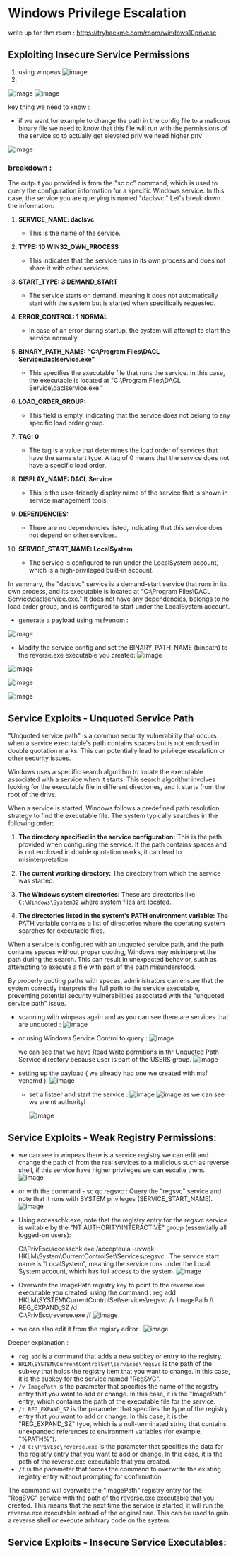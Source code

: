 
# Windows Privilege Escalation

write up for thm room :
https://tryhackme.com/room/windows10privesc

## Exploiting Insecure Service Permissions
1. using winpeas
![image](https://github.com/ArielElb/TryHackMe/assets/94087682/3483372e-e751-4615-9df4-a006136dba46)
2.
![image](https://github.com/ArielElb/TryHackMe/assets/94087682/c0cff255-ecd9-44b6-857e-eb0bca7cbbd2)
![image](https://github.com/ArielElb/TryHackMe/assets/94087682/520b1c4e-8d31-43d3-b627-a696092ea219)

key thing we need to know : 

- if we want for example to change the path in the config file to a malicous binary file we need to know that this file will run with the permissions of the service so to actually get elevated priv we need higher priv

![image](https://github.com/ArielElb/TryHackMe/assets/94087682/42b6680e-8369-482a-a8ae-78208700fd28)

### breakdown :

The output you provided is from the "sc qc" command, which is used to query the configuration information for a specific Windows service. In this case, the service you are querying is named "daclsvc." Let's break down the information:

1. **SERVICE_NAME: daclsvc**
   - This is the name of the service.

2. **TYPE: 10 WIN32_OWN_PROCESS**
   - This indicates that the service runs in its own process and does not share it with other services.

3. **START_TYPE: 3 DEMAND_START**
   - The service starts on demand, meaning it does not automatically start with the system but is started when specifically requested.

4. **ERROR_CONTROL: 1 NORMAL**
   - In case of an error during startup, the system will attempt to start the service normally.

5. **BINARY_PATH_NAME: "C:\Program Files\DACL Service\daclservice.exe"**
   - This specifies the executable file that runs the service. In this case, the executable is located at "C:\Program Files\DACL Service\daclservice.exe."

6. **LOAD_ORDER_GROUP:**
   - This field is empty, indicating that the service does not belong to any specific load order group.

7. **TAG: 0**
   - The tag is a value that determines the load order of services that have the same start type. A tag of 0 means that the service does not have a specific load order.

8. **DISPLAY_NAME: DACL Service**
   - This is the user-friendly display name of the service that is shown in service management tools.

9. **DEPENDENCIES:**
   - There are no dependencies listed, indicating that this service does not depend on other services.

10. **SERVICE_START_NAME: LocalSystem**
    - The service is configured to run under the LocalSystem account, which is a high-privileged built-in account.

In summary, the "daclsvc" service is a demand-start service that runs in its own process, and its executable is located at "C:\Program Files\DACL Service\daclservice.exe." It does not have any dependencies, belongs to no load order group, and is configured to start under the LocalSystem account.


- generate a payload using msfvenom :

![image](https://github.com/ArielElb/TryHackMe/assets/94087682/056d71fc-2fc2-4849-a750-c48811376669)

- Modify the service config and set the BINARY_PATH_NAME (binpath) to the reverse.exe executable you created:
![image](https://github.com/ArielElb/TryHackMe/assets/94087682/5f22a840-7e62-4790-a819-a47eaff7164e)

![image](https://github.com/ArielElb/TryHackMe/assets/94087682/8207074c-f95a-4b86-a315-8bb2938aa6bd)

![image](https://github.com/ArielElb/TryHackMe/assets/94087682/714d361b-0107-402c-8ca6-76cdd340514a)

![image](https://github.com/ArielElb/TryHackMe/assets/94087682/5698e04d-8c19-4ecc-8ad0-9415c2a93a04)


##  Service Exploits - Unquoted Service Path 

"Unquoted service path" is a common security vulnerability that occurs when a service executable's path contains spaces but is not enclosed in double quotation marks. This can potentially lead to privilege escalation or other security issues.

Windows uses a specific search algorithm to locate the executable associated with a service when it starts. This search algorithm involves looking for the executable file in different directories, and it starts from the root of the drive.

When a service is started, Windows follows a predefined path resolution strategy to find the executable file. The system typically searches in the following order:

1. **The directory specified in the service configuration:** This is the path provided when configuring the service. If the path contains spaces and is not enclosed in double quotation marks, it can lead to misinterpretation.

2. **The current working directory:** The directory from which the service was started.

3. **The Windows system directories:** These are directories like `C:\Windows\System32` where system files are located.

4. **The directories listed in the system's PATH environment variable:** The PATH variable contains a list of directories where the operating system searches for executable files.

When a service is configured with an unquoted service path, and the path contains spaces without proper quoting, Windows may misinterpret the path during the search. This can result in unexpected behavior, such as attempting to execute a file with part of the path misunderstood.

By properly quoting paths with spaces, administrators can ensure that the system correctly interprets the full path to the service executable, preventing potential security vulnerabilities associated with the "unquoted service path" issue.

- scanning with winpeas again and as you can see there are services that are unquoted : 
  ![image](https://github.com/ArielElb/TryHackMe/assets/94087682/92198fe3-0886-4deb-a407-550165c74506)

- or using Windows Service Control to query :
  ![image](https://github.com/ArielElb/TryHackMe/assets/94087682/c23f1d25-eb7b-49c7-a3a2-ee9af59d2992)

  we can see that we have Read Write permitions in thr Unqueted Path Service directory because user is part of   the USERS group.
  ![image](https://github.com/ArielElb/TryHackMe/assets/94087682/6fad0f41-4386-4018-b690-13f13adc3086)

 - setting up the payload ( we already had one we created with msf venomd ):
    ![image](https://github.com/ArielElb/TryHackMe/assets/94087682/8125cc98-ebc6-4b31-b1f5-5e365630532b)

   - set a listeer and start the service :
     ![image](https://github.com/ArielElb/TryHackMe/assets/94087682/4281b481-dc25-4f54-a079-736fc34cc9ca)
     ![image](https://github.com/ArielElb/TryHackMe/assets/94087682/9dd138f9-4764-41e6-adbd-7e622bb092cd)
     as we can see we are nt authority!
     
     ![image](https://github.com/ArielElb/TryHackMe/assets/94087682/070571d6-8966-4c9e-a373-b61eb9dd854e)

##  Service Exploits - Weak Registry Permissions:
   - we can see in winpeas there is a service registry we can edit and change the path of from the real             services to a malicious such as reverse shell, if this service have higher privileges we can escalte them.
   ![image](https://github.com/ArielElb/TryHackMe/assets/94087682/27591201-7651-40b4-b0e6-55ac62efc933)
   - or with the command - sc qc regsvc :
     Query the "regsvc" service and note that it runs with SYSTEM privileges (SERVICE_START_NAME).
   ![image](https://github.com/ArielElb/TryHackMe/assets/94087682/964d901c-9c0e-43d5-a9e2-2a78a15955fb)

   - Using accesschk.exe, note that the registry entry for the regsvc service is writable by the "NT                AUTHORITY\INTERACTIVE" group (essentially all logged-on users):
  
     C:\PrivEsc\accesschk.exe /accepteula -uvwqk HKLM\System\CurrentControlSet\Services\regsvc :
     The service start name is “LocalSystem”, meaning the service runs under the Local System account, which        has full access to the system.
     ![image](https://github.com/ArielElb/TryHackMe/assets/94087682/bb812a27-1403-4d63-9df6-e3788bf98232)

   - Overwrite the ImagePath registry key to point to the reverse.exe executable you created:
     using the command :
     reg add HKLM\SYSTEM\CurrentControlSet\services\regsvc /v ImagePath /t REG_EXPAND_SZ /d             
     C:\PrivEsc\reverse.exe /f
     ![image](https://github.com/ArielElb/TryHackMe/assets/94087682/d9fb224a-8639-4079-bcfb-89bb4e351156)

   - we can also edit it from the regisry editor :
     ![image](https://github.com/ArielElb/TryHackMe/assets/94087682/f103e28d-2e40-4a93-9d66-9608d6d17ce4)


Deeper explanation :

- `reg add` is a command that adds a new subkey or entry to the registry.
- `HKLM\SYSTEM\CurrentControlSet\services\regsvc` is the path of the subkey that holds the registry item that you want to change. In this case, it is the subkey for the service named "RegSVC".
- `/v ImagePath` is the parameter that specifies the name of the registry entry that you want to add or change. In this case, it is the "ImagePath" entry, which contains the path of the executable file for the service.
- `/t REG_EXPAND_SZ` is the parameter that specifies the type of the registry entry that you want to add or change. In this case, it is the "REG_EXPAND_SZ" type, which is a null-terminated string that contains unexpanded references to environment variables (for example, "%PATH%").
- `/d C:\PrivEsc\reverse.exe` is the parameter that specifies the data for the registry entry that you want to add or change. In this case, it is the path of the reverse.exe executable that you created.
- `/f` is the parameter that forces the command to overwrite the existing registry entry without prompting for confirmation.

The command will overwrite the "ImagePath" registry entry for the "RegSVC" service with the path of the reverse.exe executable that you created. This means that the next time the service is started, it will run the reverse.exe executable instead of the original one. This can be used to gain a reverse shell or execute arbitrary code on the system.

##  Service Exploits - Insecure Service Executables:
     
     


   

   
